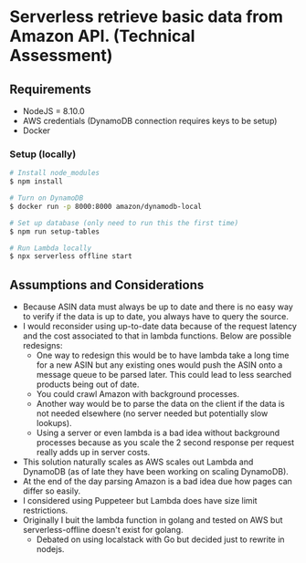 # Serverless retrieve basic data from Amazon API. (Technical Assessment)

## Requirements
* NodeJS = 8.10.0
* AWS credentials (DynamoDB connection requires keys to be setup)
* Docker

### Setup (locally)

```sh
# Install node_modules
$ npm install

# Turn on DynamoDB
$ docker run -p 8000:8000 amazon/dynamodb-local

# Set up database (only need to run this the first time)
$ npm run setup-tables

# Run Lambda locally
$ npx serverless offline start
```

## Assumptions and Considerations
* Because ASIN data must always be up to date and there is no easy way to verify if the data is up to date, you always have to query the source.
* I would reconsider using up-to-date data because of the request latency and the cost associated to that in lambda functions. Below are possible redesigns:
  * One way to redesign this would be to have lambda take a long time for a new ASIN but any existing ones would push the ASIN onto a message queue to be parsed later. This could lead to less searched products being out of date.
  * You could crawl Amazon with background processes.
  * Another way would be to parse the data on the client if the data is not needed elsewhere (no server needed but potentially slow lookups).
  * Using a server or even lambda is a bad idea without background processes because as you scale the 2 second response per request really adds up in server costs.
* This solution naturally scales as AWS scales out Lambda and DynamoDB (as of late they have been working on scaling DynamoDB).
* At the end of the day parsing Amazon is a bad idea due how pages can differ so easily.
* I considered using Puppeteer but Lambda does have size limit restrictions.
* Originally I buit the lambda function in golang and tested on AWS but serverless-offline doesn't exist for golang.
  * Debated on using localstack with Go but decided just to rewrite in nodejs.
